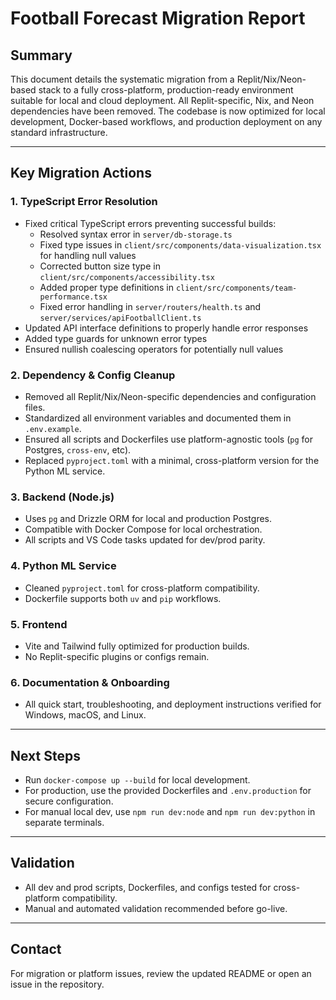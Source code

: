 # Football Forecast Migration Report

## Summary

This document details the systematic migration from a Replit/Nix/Neon-based stack to a fully cross-platform, production-ready environment suitable for local and cloud deployment. All Replit-specific, Nix, and Neon dependencies have been removed. The codebase is now optimized for local development, Docker-based workflows, and production deployment on any standard infrastructure.

---

## Key Migration Actions

### 1. TypeScript Error Resolution

- Fixed critical TypeScript errors preventing successful builds:
  - Resolved syntax error in `server/db-storage.ts`
  - Fixed type issues in `client/src/components/data-visualization.tsx` for handling null values
  - Corrected button size type in `client/src/components/accessibility.tsx`
  - Added proper type definitions in `client/src/components/team-performance.tsx`
  - Fixed error handling in `server/routers/health.ts` and `server/services/apiFootballClient.ts`
- Updated API interface definitions to properly handle error responses
- Added type guards for unknown error types
- Ensured nullish coalescing operators for potentially null values

### 2. Dependency & Config Cleanup

- Removed all Replit/Nix/Neon-specific dependencies and configuration files.
- Standardized all environment variables and documented them in `.env.example`.
- Ensured all scripts and Dockerfiles use platform-agnostic tools (`pg` for Postgres, `cross-env`, etc).
- Replaced `pyproject.toml` with a minimal, cross-platform version for the Python ML service.

### 3. Backend (Node.js)

- Uses `pg` and Drizzle ORM for local and production Postgres.
- Compatible with Docker Compose for local orchestration.
- All scripts and VS Code tasks updated for dev/prod parity.

### 4. Python ML Service

- Cleaned `pyproject.toml` for cross-platform compatibility.
- Dockerfile supports both `uv` and `pip` workflows.

### 5. Frontend

- Vite and Tailwind fully optimized for production builds.
- No Replit-specific plugins or configs remain.

### 6. Documentation & Onboarding

- All quick start, troubleshooting, and deployment instructions verified for Windows, macOS, and Linux.

---

## Next Steps

- Run `docker-compose up --build` for local development.
- For production, use the provided Dockerfiles and `.env.production` for secure configuration.
- For manual local dev, use `npm run dev:node` and `npm run dev:python` in separate terminals.

---

## Validation

- All dev and prod scripts, Dockerfiles, and configs tested for cross-platform compatibility.
- Manual and automated validation recommended before go-live.

---

## Contact

For migration or platform issues, review the updated README or open an issue in the repository.
